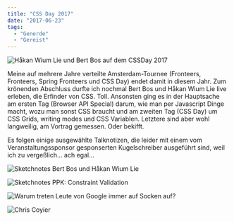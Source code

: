 ```yaml
---
title: "CSS Day 2017"
date: "2017-06-23"
tags:
  - "Generde"
  - "Gereist"
---
```


![Håkan Wium Lie und Bert Bos auf dem CSSDay 2017](/images/IMG_1416-e1498198276929.jpg)


Meine auf mehrere Jahre verteilte Amsterdam-Tournee (Fronteers, Fronteers, Spring Fronteers und CSS Day) endet damit in diesem Jahr. Zum krönenden Abschluss durfte ich nochmal Bert Bos und Håkan Wium Lie live erleben, die Erfinder von CSS. Toll. Ansonsten ging es in der Hauptsache am ersten Tag (Browser API Special) darum, wie man per Javascript Dinge macht, wozu man sonst CSS braucht und am zweiten Tag (CSS Day) um CSS Grids, writing modes und CSS Variablen. Letztere sind aber wohl langweilig, am Vortrag gemessen. Oder bekifft.

Es folgen einige ausgewählte Talknotizen, die leider mit einem vom Veranstaltungssponsor gesponserten Kugelschreiber ausgeführt sind, weil ich zu vergeßlich… ach egal…

![Sketchnotes Bert Bos und Håkan Wium Lie](/images/css-day_bos-and-lie-1024x625.jpg)

![Sketchnotes PPK: Constraint Validation](/images/css-day_ppk-form-validation-824x1024.jpg)

![Warum treten Leute von Google immer auf Socken auf?](/images/css-day_tab-atkins-1024x623.jpg)

![Chris Coyier](/images/css-day_chris-coyier-885x1024.jpg)
